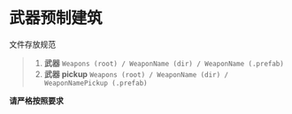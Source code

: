 # 武器预制建筑

文件存放规范

> 1. **武器** `Weapons (root) / WeaponName (dir) / WeaponName (.prefab)`
> 2. **武器 pickup** `Weapons (root) / WeaponName (dir) / WeaponNamePickup (.prefab)`

**请严格按照要求**
